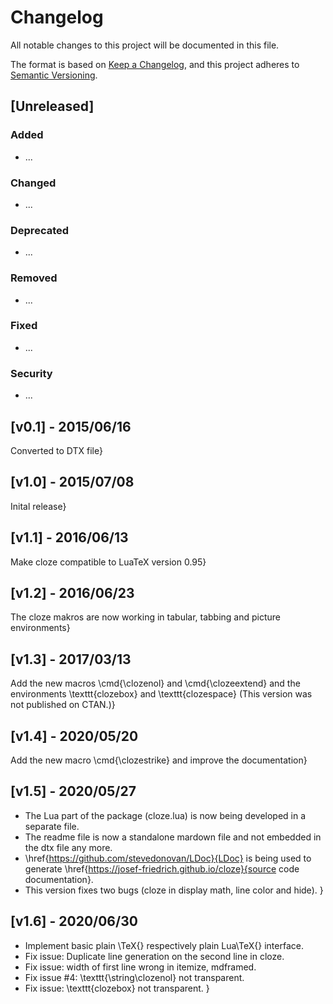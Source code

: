 # Changelog

All notable changes to this project will be documented in this file.

The format is based on [Keep a Changelog](https://keepachangelog.com/en/1.0.0/),
and this project adheres to [Semantic Versioning](https://semver.org/spec/v2.0.0.html).

## [Unreleased]

### Added

- ...

### Changed

- ...

### Deprecated

- ...

### Removed

- ...

### Fixed

- ...

### Security

- ...

## [v0.1] - 2015/06/16

Converted to DTX file}

## [v1.0] - 2015/07/08

Inital release}

## [v1.1] - 2016/06/13

Make cloze compatible to LuaTeX version
0.95}

## [v1.2] - 2016/06/23

The cloze makros are now working in
tabular, tabbing and picture environments}

## [v1.3] - 2017/03/13

Add the new macros \cmd{\clozenol} and
\cmd{\clozeextend} and the environments \texttt{clozebox} and
\texttt{clozespace} (This version was not published on CTAN.)}

## [v1.4] - 2020/05/20

Add the new macro \cmd{\clozestrike} and
improve the documentation}

## [v1.5] - 2020/05/27


* The Lua part of the package (cloze.lua) is now being developed in a
separate file.
* The readme file is now a standalone mardown file and not embedded in
the dtx file any more.
* \href{https://github.com/stevedonovan/LDoc}{LDoc} is being used
to generate
\href{https://josef-friedrich.github.io/cloze}{source code documentation}.
* This version fixes two bugs (cloze in display math, line color and
hide).
}

## [v1.6] - 2020/06/30


* Implement basic plain \TeX{} respectively plain Lua\TeX{} interface.
* Fix issue: Duplicate line generation on the second line in cloze.
* Fix issue: width of first line wrong in itemize, mdframed.
* Fix issue \#4: \texttt{\string\clozenol} not transparent.
* Fix issue: \texttt{clozebox} not transparent.
}
